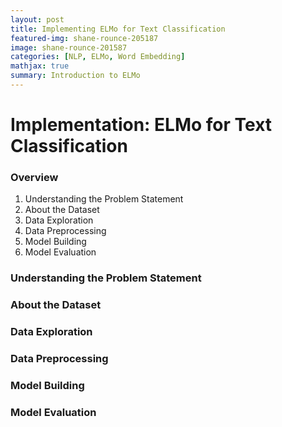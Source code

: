 ```yaml
---
layout: post
title: Implementing ELMo for Text Classification
featured-img: shane-rounce-205187
image: shane-rounce-201587
categories: [NLP, ELMo, Word Embedding]
mathjax: true
summary: Introduction to ELMo
---
```



# Implementation: ELMo for Text Classification


### Overview
1. Understanding the Problem Statement
2. About the Dataset
3. Data Exploration
4. Data Preprocessing
5. Model Building
6. Model Evaluation

### Understanding the Problem Statement


### About the Dataset


### Data Exploration


### Data Preprocessing


### Model Building


### Model Evaluation

